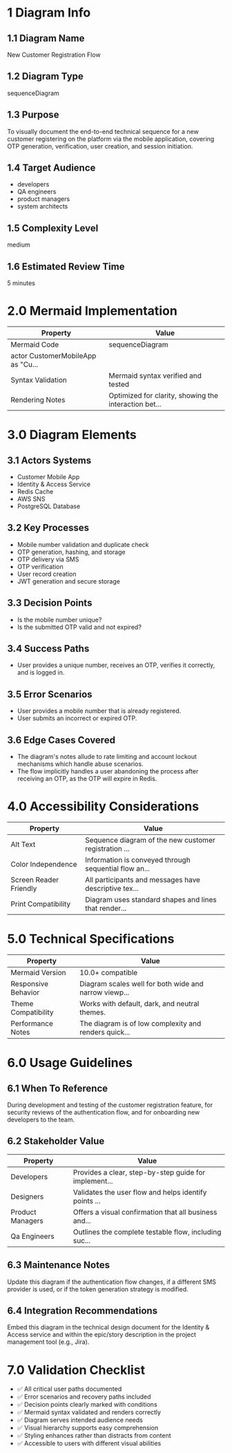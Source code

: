 # 1 Diagram Info

## 1.1 Diagram Name

New Customer Registration Flow

## 1.2 Diagram Type

sequenceDiagram

## 1.3 Purpose

To visually document the end-to-end technical sequence for a new customer registering on the platform via the mobile application, covering OTP generation, verification, user creation, and session initiation.

## 1.4 Target Audience

- developers
- QA engineers
- product managers
- system architects

## 1.5 Complexity Level

medium

## 1.6 Estimated Review Time

5 minutes

# 2.0 Mermaid Implementation

| Property | Value |
|----------|-------|
| Mermaid Code | sequenceDiagram
    actor CustomerMobileApp as "Cu... |
| Syntax Validation | Mermaid syntax verified and tested |
| Rendering Notes | Optimized for clarity, showing the interaction bet... |

# 3.0 Diagram Elements

## 3.1 Actors Systems

- Customer Mobile App
- Identity & Access Service
- Redis Cache
- AWS SNS
- PostgreSQL Database

## 3.2 Key Processes

- Mobile number validation and duplicate check
- OTP generation, hashing, and storage
- OTP delivery via SMS
- OTP verification
- User record creation
- JWT generation and secure storage

## 3.3 Decision Points

- Is the mobile number unique?
- Is the submitted OTP valid and not expired?

## 3.4 Success Paths

- User provides a unique number, receives an OTP, verifies it correctly, and is logged in.

## 3.5 Error Scenarios

- User provides a mobile number that is already registered.
- User submits an incorrect or expired OTP.

## 3.6 Edge Cases Covered

- The diagram's notes allude to rate limiting and account lockout mechanisms which handle abuse scenarios.
- The flow implicitly handles a user abandoning the process after receiving an OTP, as the OTP will expire in Redis.

# 4.0 Accessibility Considerations

| Property | Value |
|----------|-------|
| Alt Text | Sequence diagram of the new customer registration ... |
| Color Independence | Information is conveyed through sequential flow an... |
| Screen Reader Friendly | All participants and messages have descriptive tex... |
| Print Compatibility | Diagram uses standard shapes and lines that render... |

# 5.0 Technical Specifications

| Property | Value |
|----------|-------|
| Mermaid Version | 10.0+ compatible |
| Responsive Behavior | Diagram scales well for both wide and narrow viewp... |
| Theme Compatibility | Works with default, dark, and neutral themes. |
| Performance Notes | The diagram is of low complexity and renders quick... |

# 6.0 Usage Guidelines

## 6.1 When To Reference

During development and testing of the customer registration feature, for security reviews of the authentication flow, and for onboarding new developers to the team.

## 6.2 Stakeholder Value

| Property | Value |
|----------|-------|
| Developers | Provides a clear, step-by-step guide for implement... |
| Designers | Validates the user flow and helps identify points ... |
| Product Managers | Offers a visual confirmation that all business and... |
| Qa Engineers | Outlines the complete testable flow, including suc... |

## 6.3 Maintenance Notes

Update this diagram if the authentication flow changes, if a different SMS provider is used, or if the token generation strategy is modified.

## 6.4 Integration Recommendations

Embed this diagram in the technical design document for the Identity & Access service and within the epic/story description in the project management tool (e.g., Jira).

# 7.0 Validation Checklist

- ✅ All critical user paths documented
- ✅ Error scenarios and recovery paths included
- ✅ Decision points clearly marked with conditions
- ✅ Mermaid syntax validated and renders correctly
- ✅ Diagram serves intended audience needs
- ✅ Visual hierarchy supports easy comprehension
- ✅ Styling enhances rather than distracts from content
- ✅ Accessible to users with different visual abilities

